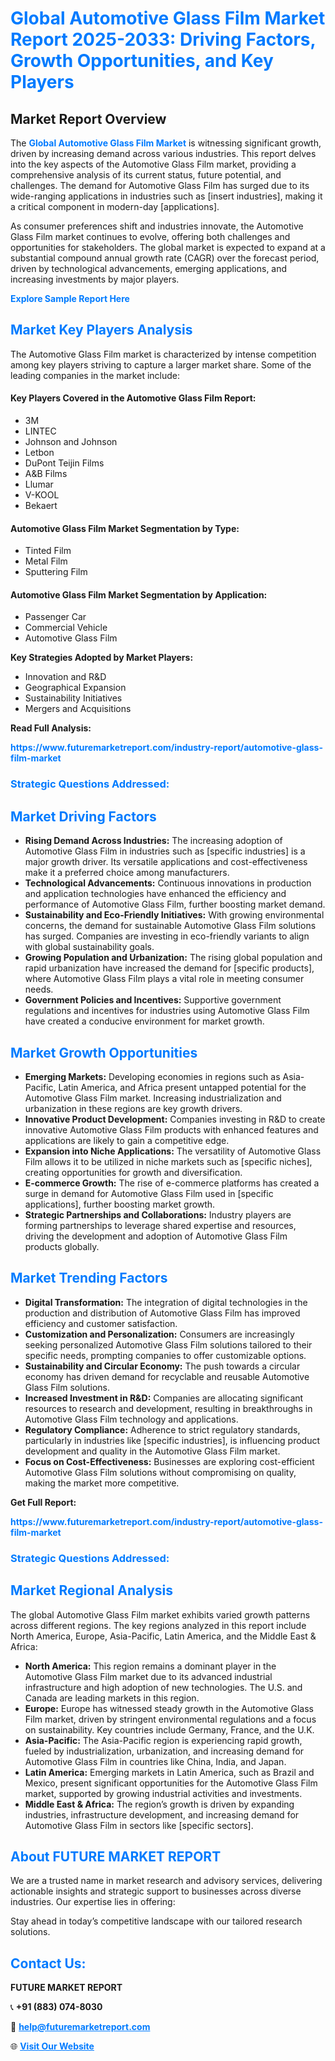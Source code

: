 <h1 style="color: #007BFF;">Global Automotive Glass Film Market Report 2025-2033: Driving Factors, Growth Opportunities, and Key Players</h1>

<section id="overview">
<h2>Market Report Overview</h2>
<p>The <a href="https://www.futuremarketreport.com/industry-report/automotive-glass-film-market" style="color: #007BFF; text-decoration: none;"><strong>Global Automotive Glass Film Market</strong></a> is witnessing significant growth, driven by increasing demand across various industries. This report delves into the key aspects of the Automotive Glass Film market, providing a comprehensive analysis of its current status, future potential, and challenges. The demand for Automotive Glass Film has surged due to its wide-ranging applications in industries such as [insert industries], making it a critical component in modern-day [applications].</p>
<p>As consumer preferences shift and industries innovate, the Automotive Glass Film market continues to evolve, offering both challenges and opportunities for stakeholders. The global market is expected to expand at a substantial compound annual growth rate (CAGR) over the forecast period, driven by technological advancements, emerging applications, and increasing investments by major players.</p>
</section>

<section id="overview">
<p><a href="https://www.futuremarketreport.com/request-sample/reportId=126782" style="color: #007BFF; text-decoration: none;"><strong>Explore Sample Report Here</strong></a></p>
</section>

<section id="key-players">
<h2 style="color: #007BFF;">Market Key Players Analysis</h2>
<p>The Automotive Glass Film market is characterized by intense competition among key players striving to capture a larger market share. Some of the leading companies in the market include:</p>
<h4>Key Players Covered in the Automotive Glass Film Report:</h4>
<ul><li>3M</li><li>LINTEC</li><li>Johnson and Johnson</li><li>Letbon</li><li>DuPont Teijin Films</li><li>A&amp;B Films</li><li>Llumar</li><li>V-KOOL</li><li>Bekaert</li></ul>
<h4>Automotive Glass Film Market Segmentation by Type:</h4>
<ul><li>Tinted Film</li><li>Metal Film</li><li>Sputtering Film</li></ul>

<h4>Automotive Glass Film Market Segmentation by Application:</h4>
<ul><li>Passenger Car</li><li>Commercial Vehicle</li><li>Automotive Glass Film</li></ul>
<p><strong>Key Strategies Adopted by Market Players:</strong></p>
<ul>
<li>Innovation and R&D</li>
<li>Geographical Expansion</li>
<li>Sustainability Initiatives</li>
<li>Mergers and Acquisitions</li>
</ul>
</section>

<section>
<p><strong>Read Full Analysis: </strong></p><a href="https://www.futuremarketreport.com/industry-report/automotive-glass-film-market" style="color: #007BFF; text-decoration: none;"><strong>https://www.futuremarketreport.com/industry-report/automotive-glass-film-market</strong></a>
<h3 style="color: #007BFF;">Strategic Questions Addressed:</h3>
</section>

<section id="driving-factors">
<h2 style="color: #007BFF;">Market Driving Factors</h2>
<ul>
<li><strong>Rising Demand Across Industries:</strong> The increasing adoption of Automotive Glass Film in industries such as [specific industries] is a major growth driver. Its versatile applications and cost-effectiveness make it a preferred choice among manufacturers.</li>
<li><strong>Technological Advancements:</strong> Continuous innovations in production and application technologies have enhanced the efficiency and performance of Automotive Glass Film, further boosting market demand.</li>
<li><strong>Sustainability and Eco-Friendly Initiatives:</strong> With growing environmental concerns, the demand for sustainable Automotive Glass Film solutions has surged. Companies are investing in eco-friendly variants to align with global sustainability goals.</li>
<li><strong>Growing Population and Urbanization:</strong> The rising global population and rapid urbanization have increased the demand for [specific products], where Automotive Glass Film plays a vital role in meeting consumer needs.</li>
<li><strong>Government Policies and Incentives:</strong> Supportive government regulations and incentives for industries using Automotive Glass Film have created a conducive environment for market growth.</li>
</ul>
</section>

<section id="growth-opportunities">
<h2 style="color: #007BFF;">Market Growth Opportunities</h2>
<ul>
<li><strong>Emerging Markets:</strong> Developing economies in regions such as Asia-Pacific, Latin America, and Africa present untapped potential for the Automotive Glass Film market. Increasing industrialization and urbanization in these regions are key growth drivers.</li>
<li><strong>Innovative Product Development:</strong> Companies investing in R&D to create innovative Automotive Glass Film products with enhanced features and applications are likely to gain a competitive edge.</li>
<li><strong>Expansion into Niche Applications:</strong> The versatility of Automotive Glass Film allows it to be utilized in niche markets such as [specific niches], creating opportunities for growth and diversification.</li>
<li><strong>E-commerce Growth:</strong> The rise of e-commerce platforms has created a surge in demand for Automotive Glass Film used in [specific applications], further boosting market growth.</li>
<li><strong>Strategic Partnerships and Collaborations:</strong> Industry players are forming partnerships to leverage shared expertise and resources, driving the development and adoption of Automotive Glass Film products globally.</li>
</ul>
</section>

<section id="trending-factors">
<h2 style="color: #007BFF;">Market Trending Factors</h2>
<ul>
<li><strong>Digital Transformation:</strong> The integration of digital technologies in the production and distribution of Automotive Glass Film has improved efficiency and customer satisfaction.</li>
<li><strong>Customization and Personalization:</strong> Consumers are increasingly seeking personalized Automotive Glass Film solutions tailored to their specific needs, prompting companies to offer customizable options.</li>
<li><strong>Sustainability and Circular Economy:</strong> The push towards a circular economy has driven demand for recyclable and reusable Automotive Glass Film solutions.</li>
<li><strong>Increased Investment in R&D:</strong> Companies are allocating significant resources to research and development, resulting in breakthroughs in Automotive Glass Film technology and applications.</li>
<li><strong>Regulatory Compliance:</strong> Adherence to strict regulatory standards, particularly in industries like [specific industries], is influencing product development and quality in the Automotive Glass Film market.</li>
<li><strong>Focus on Cost-Effectiveness:</strong> Businesses are exploring cost-efficient Automotive Glass Film solutions without compromising on quality, making the market more competitive.</li>
</ul>
</section>

<section>
<p><strong>Get Full Report: </strong></p><a href="https://www.futuremarketreport.com/industry-report/automotive-glass-film-market" style="color: #007BFF; text-decoration: none;"><strong>https://www.futuremarketreport.com/industry-report/automotive-glass-film-market</strong></a>
<h3 style="color: #007BFF;">Strategic Questions Addressed:</h3>
</section>


<section id="regional-analysis">
<h2 style="color: #007BFF;">Market Regional Analysis</h2>
<p>The global Automotive Glass Film market exhibits varied growth patterns across different regions. The key regions analyzed in this report include North America, Europe, Asia-Pacific, Latin America, and the Middle East & Africa:</p>
<ul>
<li><strong>North America:</strong> This region remains a dominant player in the Automotive Glass Film market due to its advanced industrial infrastructure and high adoption of new technologies. The U.S. and Canada are leading markets in this region.</li>
<li><strong>Europe:</strong> Europe has witnessed steady growth in the Automotive Glass Film market, driven by stringent environmental regulations and a focus on sustainability. Key countries include Germany, France, and the U.K.</li>
<li><strong>Asia-Pacific:</strong> The Asia-Pacific region is experiencing rapid growth, fueled by industrialization, urbanization, and increasing demand for Automotive Glass Film in countries like China, India, and Japan.</li>
<li><strong>Latin America:</strong> Emerging markets in Latin America, such as Brazil and Mexico, present significant opportunities for the Automotive Glass Film market, supported by growing industrial activities and investments.</li>
<li><strong>Middle East & Africa:</strong> The region’s growth is driven by expanding industries, infrastructure development, and increasing demand for Automotive Glass Film in sectors like [specific sectors].</li>
</ul>
</section>

<footer>
<h2 style="color: #007BFF;">About FUTURE MARKET REPORT</h2>
<p>We are a trusted name in market research and advisory services, delivering actionable insights and strategic support to businesses across diverse industries. Our expertise lies in offering:</p>

<p>Stay ahead in today’s competitive landscape with our tailored research solutions.</p>

<h2 style="color: #007BFF;">Contact Us:</h2>
<p><strong>FUTURE MARKET REPORT</strong></p>
<p>📞 <strong>+91 (883) 074-8030</strong></p>
<p>📧 <strong><a href="mailto:help@futuremarketreport.com" style="color: #007BFF;">help@futuremarketreport.com</a></strong></p>
<p>🌐 <strong><a href="https://www.futuremarketreport.com/" style="color: #007BFF;">Visit Our Website</a></strong></p>
</footer>